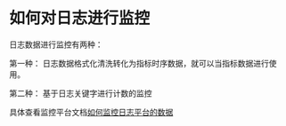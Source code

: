 # 如何对日志进行监控


日志数据进行监控有两种：

第一种： 日志数据格式化清洗转化为指标时序数据，就可以当指标数据进行使用。

第二种： 基于日志关键字进行计数的监控


具体查看监控平台文档[如何监控日志平台的数据](../../../../../Monitor/3.8/UserGuide/ProductFeatures/alarm-configurations/log_monitor.md)


